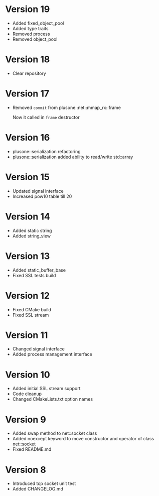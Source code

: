 # Version 19

* Added fixed_object_pool
* Added type traits
* Removed process
* Removed object_pool

# Version 18

* Clear repository

# Version 17

* Removed `commit` from plusone::net::mmap_rx::frame

    Now it called in `frame` destructor

# Version 16

* plusone::serialization refactoring
* plusone::serialization added ability to read/write std::array

# Version 15

* Updated signal interface
* Increased pow10 table till 20

# Version 14

* Added static string
* Added string_view

# Version 13

* Added static_buffer_base
* Fixed SSL tests build

# Version 12

* Fixed CMake build
* Fixed SSL stream

# Version 11

* Changed signal interface
* Added process management interface

# Version 10

* Added initial SSL stream support
* Code cleanup
* Changed CMakeLists.txt option names

# Version 9

* Added swap method to net::socket class
* Added noexcept keyword to move constructor and operator of class net::socket
* Fixed README.md

# Version 8

* Introduced tcp socket unit test
* Added CHANGELOG.md
